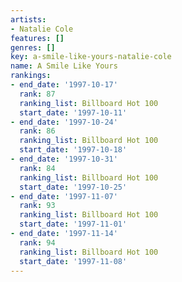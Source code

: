 ```yaml
---
artists:
- Natalie Cole
features: []
genres: []
key: a-smile-like-yours-natalie-cole
name: A Smile Like Yours
rankings:
- end_date: '1997-10-17'
  rank: 87
  ranking_list: Billboard Hot 100
  start_date: '1997-10-11'
- end_date: '1997-10-24'
  rank: 86
  ranking_list: Billboard Hot 100
  start_date: '1997-10-18'
- end_date: '1997-10-31'
  rank: 84
  ranking_list: Billboard Hot 100
  start_date: '1997-10-25'
- end_date: '1997-11-07'
  rank: 93
  ranking_list: Billboard Hot 100
  start_date: '1997-11-01'
- end_date: '1997-11-14'
  rank: 94
  ranking_list: Billboard Hot 100
  start_date: '1997-11-08'
---
```


